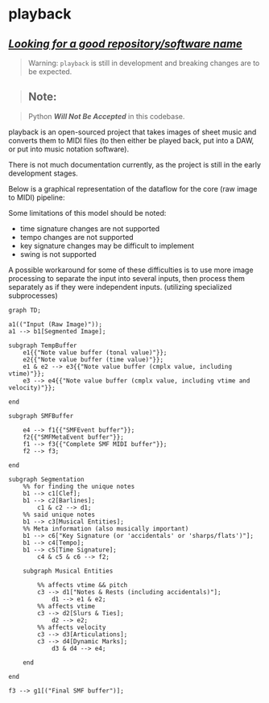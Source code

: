 # playback

## <u>_Looking for a good repository/software name_</u>

> Warning: `playback` is still in development and breaking changes are to be expected.

> ## Note:

> Python **_Will Not Be Accepted_** in this codebase.

playback is an open-sourced project that takes images of sheet music and converts them to MIDI files (to then either be played back, put into a DAW, or put into music notation software).

There is not much documentation currently, as the project is still in the early development stages.

Below is a graphical representation of the dataflow for the core (raw image to MIDI) pipeline:

Some limitations of this model should be noted:

-   time signature changes are not supported
-   tempo changes are not supported
-   key signature changes may be difficult to implement
-   swing is not supported

A possible workaround for some of these difficulties is to use more image processing to separate the input into several inputs, then process them separately as if they were independent inputs. (utilizing specialized subprocesses)

```mermaid
graph TD;

a1(("Input (Raw Image)"));
a1 --> b1[Segmented Image];

subgraph TempBuffer
    e1{{"Note value buffer (tonal value)"}};
    e2{{"Note value buffer (time value)"}};
    e1 & e2 --> e3{{"Note value buffer (cmplx value, including vtime)"}};
    e3 --> e4{{"Note value buffer (cmplx value, including vtime and velocity)"}};

end

subgraph SMFBuffer

    e4 --> f1{{"SMFEvent buffer"}};
    f2{{"SMFMetaEvent buffer"}};
    f1 --> f3{{"Complete SMF MIDI buffer"}};
    f2 --> f3;

end

subgraph Segmentation
    %% for finding the unique notes
    b1 --> c1[Clef];
    b1 --> c2[Barlines];
        c1 & c2 --> d1;
    %% said unique notes
    b1 --> c3[Musical Entities];
    %% Meta information (also musically important)
    b1 --> c6["Key Signature (or 'accidentals' or 'sharps/flats')"];
    b1 --> c4[Tempo];
    b1 --> c5[Time Signature];
        c4 & c5 & c6 --> f2;

    subgraph Musical Entities

        %% affects vtime && pitch
        c3 --> d1["Notes & Rests (including accidentals)"];
            d1 --> e1 & e2;
        %% affects vtime
        c3 --> d2[Slurs & Ties];
            d2 --> e2;
        %% affects velocity
        c3 --> d3[Articulations];
        c3 --> d4[Dynamic Marks];
            d3 & d4 --> e4;

    end

end

f3 --> g1[("Final SMF buffer")];

```

